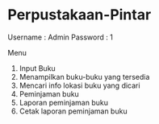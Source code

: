 # Perpustakaan-Pintar
Username : Admin
Password : 1

Menu
1. Input Buku
2. Menampilkan buku-buku yang tersedia
3. Mencari info lokasi buku yang dicari
4. Peminjaman buku
5. Laporan peminjaman buku
6. Cetak laporan peminjaman buku
